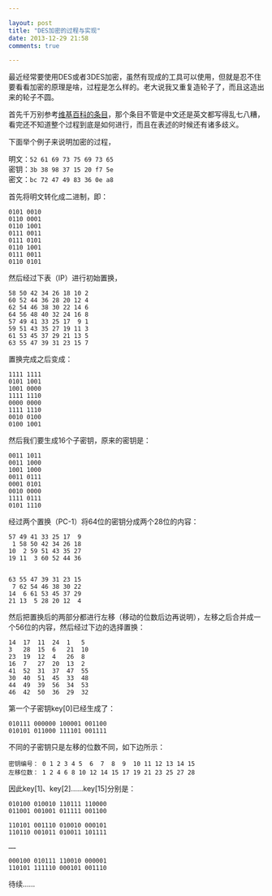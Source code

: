 ```yaml
---

layout: post
title: "DES加密的过程与实现"
date: 2013-12-29 21:58
comments: true

---
```

最近经常要使用DES或者3DES加密，虽然有现成的工具可以使用，但就是忍不住要看看加密的原理是啥，过程是怎么样的。老大说我又重复造轮子了，而且这造出来的轮子不圆。

首先千万别参考[维基百科的条目](http://zh.wikipedia.org/wiki/%E8%B3%87%E6%96%99%E5%8A%A0%E5%AF%86%E6%A8%99%E6%BA%96)，那个条目不管是中文还是英文都写得乱七八糟，看完还不知道整个过程到底是如何进行，而且在表述的时候还有诸多歧义。

下面举个例子来说明加密的过程，

明文：`52 61 69 73 75 69 73 65`  
密钥：`3b 38 98 37 15 20 f7 5e`  
密文：`bc 72 47 49 83 36 0e a8`

首先将明文转化成二进制，即：

	0101 0010
	0110 0001
	0110 1001
	0111 0011
	0111 0101
	0110 1001
	0111 0011
	0110 0101

然后经过下表（IP）进行初始置换，

	58 50 42 34 26 18 10 2
	60 52 44 36 28 20 12 4
	62 54 46 38 30 22 14 6
	64 56 48 40 32 24 16 8
	57 49 41 33 25 17  9 1
	59 51 43 35 27 19 11 3
	61 53 45 37 29 21 13 5
	63 55 47 39 31 23 15 7

置换完成之后变成：

	1111 1111
	0101 1001
	1001 0000
	1111 1110
	0000 0000
	1111 1110
	0010 0100
	0100 1001

然后我们要生成16个子密钥，原来的密钥是：

	0011 1011
	0011 1000
	1001 1000
	0011 0111
	0001 0101
	0010 0000
	1111 0111
	0101 1110

经过两个置换（PC-1）将64位的密钥分成两个28位的内容：

	57 49 41 33 25 17  9
	 1 58 50 42 34 26 18
	10  2 59 51 43 35 27
	19 11  3 60 52 44 36


	63 55 47 39 31 23 15
	 7 62 54 46 38 30 22
	14  6 61 53 45 37 29
	21 13  5 28 20 12  4

然后把置换后的两部分都进行左移（移动的位数后边再说明），左移之后合并成一个56位的内容，然后经过下边的选择置换：

	14	17	11	24	1	5
	3	28	15	6	21	10
	23	19	12	4	26	8
	16	7	27	20	13	2
	41	52	31	37	47	55
	30	40	51	45	33	48
	44	49	39	56	34	53
	46	42	50	36	29	32

第一个子密钥key[0]已经生成了：

	010111 000000 100001 001100
	010101 011000 111101 001111

不同的子密钥只是左移的位数不同，如下边所示：

	密钥编号： 0 1 2 3 4 5  6  7  8  9  10 11 12 13 14 15
	左移位数： 1 2 4 6 8 10 12 14 15 17 19 21 23 25 27 28

因此key[1]、key[2]……key[15]分别是：

	010100 010010 110111 110000
	011001 001001 011111 001100

	110101 001110 010010 000101
	110110 001011 010011 101111
	
	……

	000100 010111 110010 000001
	110101 111110 000101 001110
	

待续……
